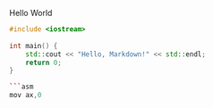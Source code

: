Hello World
```c++
#include <iostream>
 
int main() {
    std::cout << "Hello, Markdown!" << std::endl;
    return 0;
}

```asm
mov ax,0
```